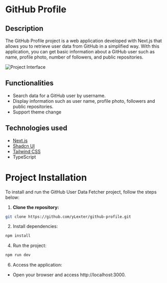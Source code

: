 # GitHub Profile

## Description

The GitHub Profile project is a web application developed with Next.js that allows you to retrieve user data from GitHub in a simplified way. With this application, you can get basic information about a GitHub user such as name, profile photo, number of followers, and public repositories.

![Project Interface](https://i.ibb.co/s1Pskg1/imagem-2024-02-24-021325493.png)

## Functionalities

- Search data for a GitHub user by username.
- Display information such as user name, profile photo, followers and public repositories.
- Support theme change

## Technologies used

- [Next.js](https://nextjs.org/)
- [Shadcn UI](https://ui.shadcn.com)
- [Tailwind CSS](https://tailwindcss.com/)
- TypeScript

# Project Installation

To install and run the GitHub User Data Fetcher project, follow the steps below:

1. **Clone the repository:**

 ```sh
 git clone https://github.com/yLexter/github-profile.git

 ```
2. Install dependencies:
 ```sh
 npm install

 ```

4. Run the project:
 ```sh
 npm run dev

 ```

6. Access the application:
- Open your browser and access http://localhost:3000.
